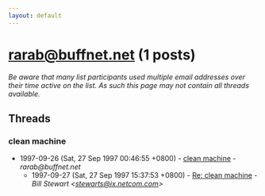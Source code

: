```yaml
---
layout: default
---
```


# rarab@buffnet.net (1 posts)

_Be aware that many list participants used multiple email addresses over their time active on the list. As such this page may not contain all threads available._

## Threads

### clean machine
+ 1997-09-26 (Sat, 27 Sep 1997 00:46:55 +0800) - [clean machine](/archive/1997/09/d2bd7aa290059c8899e02f5a69a8c0768facd6f70ac6d49a86a017fd1a9a6661) - _rarab@buffnet.net_
  + 1997-09-27 (Sat, 27 Sep 1997 15:37:53 +0800) - [Re: clean machine](/archive/1997/09/d0633c7a4a872b785cf1aecffd8eca5a34c009f58baddc2cc6abcbb06471b4de) - _Bill Stewart \<stewarts@ix.netcom.com\>_

